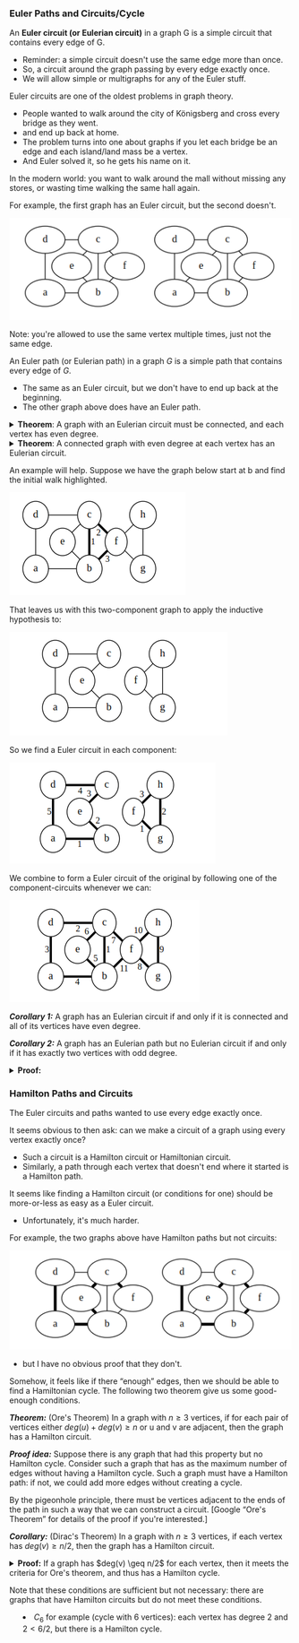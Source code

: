 ### Euler Paths and Circuits/Cycle

An **Euler circuit (or Eulerian circuit)** in a graph G is a simple circuit that contains every edge of G.
 - Reminder: a simple circuit doesn't use the same edge more than once.
 - So, a circuit around the graph passing by every edge exactly once.
 - We will allow simple or multigraphs for any of the Euler stuff.


Euler circuits are one of the oldest problems in graph theory.
 - People wanted to walk around the city of Königsberg and cross every bridge as they went.
 - and end up back at home.
 - The problem turns into one about graphs if you let each bridge be an edge and each island/land mass be a vertex.
 - And Euler solved it, so he gets his name on it.

In the modern world: you want to walk around the mall without missing any stores, or wasting time walking the same hall again.

For example, the first graph has an Euler circuit, but the second doesn't.
 
 ![Example](images/ex1.png)

Note: you're allowed to use the same vertex multiple times, just not the same edge.

An Euler path (or Eulerian path) in a graph $G$ is a simple path that contains every edge of $G$.

 - The same as an Euler circuit, but we don't have to end up back at the beginning.
 - The other graph above does have an Euler path.

<details>
<summary>
<strong>Theorem</strong>: A graph with an Eulerian circuit must be connected, and each vertex has even degree.
</summary>
<strong>Proof</strong>: If it's not connected, there's no way to create a circuit.
When the Eulerian circuit arrives at an edge, it must also leave. This visits two edges on the vertex. When it returns to its starting point, it has visited an even number of edges at each vertex.
</details>

 
<details>
<summary>
<strong>Theorem</strong>: A connected graph with even degree at each vertex has an Eulerian circuit.
</summary>
<strong>Proof</strong>: We will show that a circuit exists by actually building it for a graph with |V|=n. For n=2, the graph must be two vertices connected by two edges. It has an Euler circuit.

For $n>2$, pick a vertex v as a starting point. Pick an arbitrary edge leaving v. Continue to pick edges and walk around the graph until you return to v. We know we'll never get stuck since every vertex has even degree: if we walk in, then there's a way to walk out.

This process forms part of our circuit. Let $E_{v}$ be the set of edges visited in our initial loop.

Consider the graph with edges $E−E_{v}$ and whatever vertices still have an edge adjacent. Each vertex in this graph has even degree (since we removed an even number from each) and it has less than $n$ edges. By strong induction, we can find an Euler circuit for each connected component of this graph.

Since our graph was connected originally, each of these sub-circuits shares a vertex with out $E_{v}$ walk. We can join these together at the shared vertex to form a circuit of all edges in G.
</details>

An example will help. Suppose we have the graph below start at b and find the initial walk highlighted.

![Example](images/ex2a.png)

That leaves us with this two-component graph to apply the inductive hypothesis to:

![Example](images/ex2b.png)

So we find a Euler circuit in each component:

![Example](images/ex2c.png)

We combine to form a Euler circuit of the original by following one of the component-circuits whenever we can:

![Example](images/ex2d.png)

***Corollary 1:*** A graph has an Eulerian circuit if and only if it is connected and all of its vertices have even degree.

***Corollary 2:*** A graph has an Eulerian path but no Eulerian circuit if and only if it has exactly two vertices with odd degree.

<details>
<summary>
<strong>Proof:</strong>
</summary>
If we add an edge between the two odd-degree vertices, the graph will have an Eulerian circuit. If we remove the edge, then what remains is an Eulerian path.

Suppose a graph with a different number of odd-degree vertices has an Eulerian path. Add an edge between the two ends of the path. This is a graph with an odd-degree vertex and a Euler circuit. As the above theorem shows, this is a contradiction.

The Euler circuit/path proofs imply an algorithm to find such a circuit/path.
 - It will take $\Theta(|E|)$ running time: we end up traversing each edge once in the "find random cycle" phase, and again when joining cycles. I don't think we can hope for better than that.
</details>

### Hamilton Paths and Circuits

The Euler circuits and paths wanted to use every edge exactly once.

It seems obvious to then ask: can we make a circuit of a graph using every vertex exactly once?
  - Such a circuit is a Hamilton circuit or Hamiltonian circuit.
  - Similarly, a path through each vertex that doesn't end where it started is a Hamilton path.

It seems like finding a Hamilton circuit (or conditions for one) should be more-or-less as easy as a Euler circuit.
 - Unfortunately, it's much harder.

For example, the two graphs above have Hamilton paths but not circuits:

![Example](images/ex3.png)

  - but I have no obvious proof that they don't.

Somehow, it feels like if there “enough” edges, then we should be able to find a Hamiltonian cycle. The following two theorem give us some good-enough conditions.

***Theorem:*** (Ore's Theorem) In a graph with $n \geq 3$ vertices, if for each pair of vertices either $deg(u)+deg(v) \geq n$ or u and v are adjacent, then the graph has a Hamilton circuit.

***Proof idea:*** Suppose there is any graph that had this property but no Hamilton cycle. Consider such a graph that has as the maximum number of edges without having a Hamilton cycle. Such a graph must have a Hamilton path: if not, we could add more edges without creating a cycle.

By the pigeonhole principle, there must be vertices adjacent to the ends of the path in such a way that we can construct a circuit. [Google “Ore's Theorem” for details of the proof if you're interested.]

***Corollary:*** (Dirac's Theorem) In a graph with $n \geq 3$ vertices, if each vertex has $deg(v) \geq n/2$, then the graph has a Hamilton circuit.

<details>
<summary>
<strong>Proof:</strong>
If a graph has $deg(v) \geq n/2$ for each vertex, then it meets the criteria for Ore's theorem, and thus has a Hamilton cycle.

Note that these conditions are sufficient but not necessary: there are graphs that have Hamilton circuits but do not meet these conditions.
 - $C_{6}$ for example (cycle with 6 vertices): each vertex has degree 2 and $2 < 6/2$, but there is a Hamilton cycle.
</summary>

![Example](images/ex4.png)

There are no nice necessary-and-sufficient conditions known for a graph to have a Hamilton circuit.
 - Just a few more that give imperfect conditions on one side or the other.

There is also no good algorithm known to find a Hamilton path/cycle.
 - The most obvious: check every one of the n! possible permutations of the vertices to see if things are joined up that way.
 - There are known algorithms with running time $O\bigl(n^{2} 2^{n} \bigr)$ and $O\bigl(1.657^{n} \bigr)$.
 - Either way, they're exponential, so we're not going to come up with a solution for a large graph.
 - There's no proof that no non-exponential algorithm exists, either.
Once again: the “we just don't know” boundary has some very elementary-sounding problems in computing and discrete math.
 - It's interesting that such similar-sounding problems have such different difficulty.

### Travelling Salesman

We know finding a Hamiltonian circuit is hard. Let's make it harder.

The problem here: we have a weighted graph, and want to find the circuit with the lowest weight.
 - The usual explanation: a salesman has to visit all of his clients and wants to make the journey with the least time/distance/fuel.
 - We use the value we're trying to minimize as the edge weight.

In this case, the graph is probably complete (or nearly complete).
 - You can probably drive between any two cities somehow.
 - So there will probably be a Hamiltonian circuit.
 - The question here is more about finding the best route.

For example, this graph has relatively few Hamilton circuit: we can basically just decide to go around the outside and in to f whenever we want:

![Example](images/ex5.png)

 - Even with that observation, the best solution I can think of is: check every possibility.
 - The best circuit is highlighted.

***Algorithms:***

 - Again, the most obvious is to check every possibility: $\Theta\bigl(n!\bigr)$.
 - The $O\bigl(n^{2} 2^{n} \bigr)$  algorithm mentioned for Hamilton circuits works here too.
 - We have another problem where it would be nice to find solutions, but no practical algorithm.


